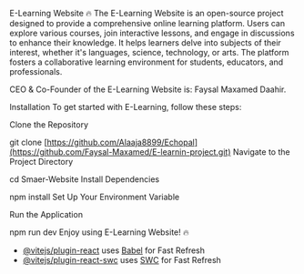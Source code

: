 
E-Learning Website 🔥
The E-Learning Website is an open-source project designed to provide a comprehensive online learning platform. Users can explore various courses, join interactive lessons, and engage in discussions to enhance their knowledge. It helps learners delve into subjects of their interest, whether it's languages, science, technology, or arts. The platform fosters a collaborative learning environment for students, educators, and professionals.

CEO & Co-Founder of the E-Learning Website is: Faysal Maxamed Daahir.

Installation
To get started with E-Learning, follow these steps:

Clone the Repository

git clone [https://github.com/Alaaja8899/Echopal](https://github.com/Faysal-Maxamed/E-learnin-project.git)
Navigate to the Project Directory

cd Smaer-Website
Install Dependencies

npm install
Set Up Your Environment Variable


Run the Application

npm run dev
Enjoy using E-Learning Website! 🔥
- [@vitejs/plugin-react](https://github.com/vitejs/vite-plugin-react/blob/main/packages/plugin-react/README.md) uses [Babel](https://babeljs.io/) for Fast Refresh
- [@vitejs/plugin-react-swc](https://github.com/vitejs/vite-plugin-react-swc) uses [SWC](https://swc.rs/) for Fast Refresh
